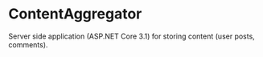 # ContentAggregator

Server side application (ASP.NET Core 3.1) for storing content (user posts, comments).